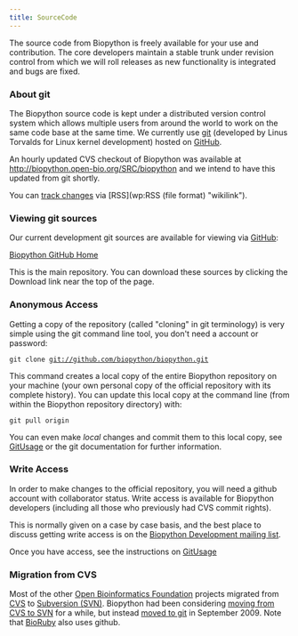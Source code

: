 ```yaml
---
title: SourceCode
---
```


The source code from Biopython is freely available for your use and
contribution. The core developers maintain a stable trunk under revision
control from which we will roll releases as new functionality is
integrated and bugs are fixed.

### About git

The Biopython source code is kept under a distributed version control
system which allows multiple users from around the world to work on the
same code base at the same time. We currently use
[git](http://en.wikipedia.org/wiki/Git_%28software%29) (developed by
Linus Torvalds for Linux kernel development) hosted on
[GitHub](http://github.com).

An hourly updated CVS checkout of Biopython was available at
<http://biopython.open-bio.org/SRC/biopython> and we intend to have this
updated from git shortly.

You can [track
changes](http://github.com/feeds/biopython/commits/biopython/master) via
[RSS](wp:RSS (file format) "wikilink").

### Viewing git sources

Our current development git sources are available for viewing via
[GitHub](http://github.com/):

[Biopython GitHub Home](http://github.com/biopython/biopython)

This is the main repository. You can download these sources by clicking
the Download link near the top of the page.

### Anonymous Access

Getting a copy of the repository (called "cloning" in git terminology)
is very simple using the git command line tool, you don't need a account
or password:

`git clone `[`git://github.com/biopython/biopython.git`](git://github.com/biopython/biopython.git)

This command creates a local copy of the entire Biopython repository on
your machine (your own personal copy of the official repository with its
complete history). You can update this local copy at the command line
(from within the Biopython repository directory) with:

`git pull origin`

You can even make *local* changes and commit them to this local copy,
see [GitUsage](GitUsage "wikilink") or the git documentation for further
information.

### Write Access

In order to make changes to the official repository, you will need a
github account with collaborator status. Write access is available for
Biopython developers (including all those who previously had CVS commit
rights).

This is normally given on a case by case basis, and the best place to
discuss getting write access is on the [Biopython Development mailing
list](mailto:biopython-dev@biopython.org).

Once you have access, see the instructions on
[GitUsage](GitUsage "wikilink")

### Migration from CVS

Most of the other [Open Bioinformatics Foundation](http://open-bio.org)
projects migrated from [CVS](CVS "wikilink") to [Subversion
(SVN)](SVN "wikilink"). Biopython had been considering [moving from CVS
to SVN](Subversion_migration "wikilink") for a while, but instead [moved
to git](GitMigration "wikilink") in September 2009. Note that
[BioRuby](http://bioruby.org) also uses github.
